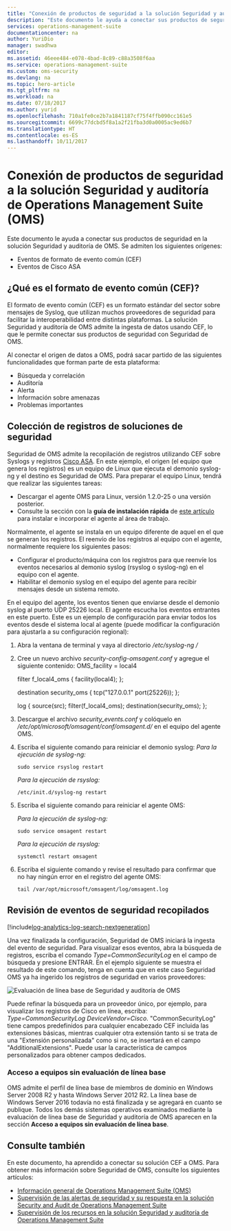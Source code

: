 ```yaml
---
title: "Conexión de productos de seguridad a la solución Seguridad y auditoría de Operations Management Suite (OMS) | Microsoft Docs"
description: "Este documento le ayuda a conectar sus productos de seguridad a la solución Seguridad y auditoría de Operations Management Suite usando el formato de evento común."
services: operations-management-suite
documentationcenter: na
author: YuriDio
manager: swadhwa
editor: 
ms.assetid: 46eee484-e078-4bad-8c89-c88a3508f6aa
ms.service: operations-management-suite
ms.custom: oms-security
ms.devlang: na
ms.topic: hero-article
ms.tgt_pltfrm: na
ms.workload: na
ms.date: 07/18/2017
ms.author: yurid
ms.openlocfilehash: 710a1fe0ce2b7a1841187cf75f4ffb090cc161e5
ms.sourcegitcommit: 6699c77dcbd5f8a1a2f21fba3d0a0005ac9ed6b7
ms.translationtype: HT
ms.contentlocale: es-ES
ms.lasthandoff: 10/11/2017
---
```

# <a name="connecting-your-security-products-to-the-operations-management-suite-oms-security-and-audit-solution"></a>Conexión de productos de seguridad a la solución Seguridad y auditoría de Operations Management Suite (OMS) 
Este documento le ayuda a conectar sus productos de seguridad en la solución Seguridad y auditoría de OMS. Se admiten los siguientes orígenes:

- Eventos de formato de evento común (CEF)
- Eventos de Cisco ASA


## <a name="what-is-cef"></a>¿Qué es el formato de evento común (CEF)?
El formato de evento común (CEF) es un formato estándar del sector sobre mensajes de Syslog, que utilizan muchos proveedores de seguridad para facilitar la interoperabilidad entre distintas plataformas. La solución Seguridad y auditoría de OMS admite la ingesta de datos usando CEF, lo que le permite conectar sus productos de seguridad con Seguridad de OMS. 

Al conectar el origen de datos a OMS, podrá sacar partido de las siguientes funcionalidades que forman parte de esta plataforma:

- Búsqueda y correlación
- Auditoría
- Alerta
- Información sobre amenazas
- Problemas importantes

## <a name="collection-of-security-solution-logs"></a>Colección de registros de soluciones de seguridad

Seguridad de OMS admite la recopilación de registros utilizando CEF sobre Syslogs y registros [Cisco ASA](https://blogs.technet.microsoft.com/msoms/2016/08/25/add-your-cisco-asa-logs-to-oms-security/). En este ejemplo, el origen (el equipo que genera los registros) es un equipo de Linux que ejecuta el demonio syslog-ng y el destino es Seguridad de OMS. Para preparar el equipo Linux, tendrá que realizar las siguientes tareas:

- Descargar el agente OMS para Linux, versión 1.2.0-25 o una versión posterior.
- Consulte la sección con la **guía de instalación rápida** de [este artículo](https://github.com/Microsoft/OMS-Agent-for-Linux/blob/master/docs/OMS-Agent-for-Linux.md#steps-to-install-the-oms-agent-for-linux) para instalar e incorporar el agente al área de trabajo.

Normalmente, el agente se instala en un equipo diferente de aquel en el que se generan los registros. El reenvío de los registros al equipo con el agente, normalmente requiere los siguientes pasos:

- Configurar el producto/máquina con los registros para que reenvíe los eventos necesarios al demonio syslog (rsyslog o syslog-ng) en el equipo con el agente.
- Habilitar el demonio syslog en el equipo del agente para recibir mensajes desde un sistema remoto.

En el equipo del agente, los eventos tienen que enviarse desde el demonio syslog al puerto UDP 25226 local. El agente escucha los eventos entrantes en este puerto. Este es un ejemplo de configuración para enviar todos los eventos desde el sistema local al agente (puede modificar la configuración para ajustarla a su configuración regional):

1. Abra la ventana de terminal y vaya al directorio */etc/syslog-ng /* 
2. Cree un nuevo archivo *security-config-omsagent.conf* y agregue el siguiente contenido: OMS_facility = local4
    
    filter f_local4_oms { facility(local4); };

    destination security_oms { tcp("127.0.0.1" port(25226)); };

    log { source(src); filter(f_local4_oms); destination(security_oms); };
    
3. Descargue el archivo *security_events.conf* y colóquelo en */etc/opt/microsoft/omsagent/conf/omsagent.d/* en el equipo del agente OMS.
4. Escriba el siguiente comando para reiniciar el demonio syslog: *Para la ejecución de syslog-ng:*
    
    ```
    sudo service rsyslog restart
    ```

    *Para la ejecución de rsyslog:*
    
    ```
    /etc/init.d/syslog-ng restart
    ```
5. Escriba el siguiente comando para reiniciar el agente OMS:

    *Para la ejecución de syslog-ng:*
    
    ```
    sudo service omsagent restart
    ```

    *Para la ejecución de rsyslog:*
    
    ```
    systemctl restart omsagent
    ```
6. Escriba el siguiente comando y revise el resultado para confirmar que no hay ningún error en el registro del agente OMS:

    ``` 
    tail /var/opt/microsoft/omsagent/log/omsagent.log
    ```

## <a name="reviewing-collected-security-events"></a>Revisión de eventos de seguridad recopilados

[!include[log-analytics-log-search-nextgeneration](../../includes/log-analytics-log-search-nextgeneration.md)]

Una vez finalizada la configuración, Seguridad de OMS iniciará la ingesta del evento de seguridad. Para visualizar esos eventos, abra la búsqueda de registros, escriba el comando *Type=CommonSecurityLog* en el campo de búsqueda y presione ENTRAR. En el ejemplo siguiente se muestra el resultado de este comando, tenga en cuenta que en este caso Seguridad OMS ya ha ingerido los registros de seguridad en varios proveedores:
   
![Evaluación de línea base de Seguridad y auditoría de OMS](./media/oms-security-connect-products/oms-security-connect-products-fig1.png)

Puede refinar la búsqueda para un proveedor único, por ejemplo, para visualizar los registros de Cisco en línea, escriba: *Type=CommonSecurityLog DeviceVendor=Cisco*. "CommonSecurityLog" tiene campos predefinidos para cualquier encabezado CEF incluida las extensiones básicas, mientras cualquier otra extensión tanto si se trata de una "Extensión personalizada" como si no, se insertará en el campo "AdditionalExtensions". Puede usar la característica de campos personalizados para obtener campos dedicados. 

### <a name="accessing-computers-missing-baseline-assessment"></a>Acceso a equipos sin evaluación de línea base
OMS admite el perfil de línea base de miembros de dominio en Windows Server 2008 R2 y hasta Windows Server 2012 R2. La línea base de Windows Server 2016 todavía no está finalizada y se agregará en cuanto se publique. Todos los demás sistemas operativos examinados mediante la evaluación de línea base de Seguridad y auditoría de OMS aparecen en la sección **Acceso a equipos sin evaluación de línea base**.

## <a name="see-also"></a>Consulte también
En este documento, ha aprendido a conectar su solución CEF a OMS. Para obtener más información sobre Seguridad de OMS, consulte los siguientes artículos:

* [Información general de Operations Management Suite (OMS)](operations-management-suite-overview.md)
* [Supervisión de las alertas de seguridad y su respuesta en la solución Security and Audit de Operations Management Suite](oms-security-responding-alerts.md)
* [Supervisión de los recursos en la solución Seguridad y auditoría de Operations Management Suite](oms-security-monitoring-resources.md)

